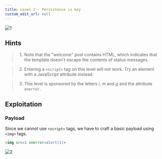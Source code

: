 ```yaml
---
title: Level 2 - Persistence is key
custom_edit_url: null
---
```


![1](https://github.com/user-attachments/assets/d5c7465c-6558-4d47-80c0-4212865fe3a6)

## Hints

> 1. Note that the "welcome" post contains HTML, which indicates that the template doesn't escape the contents of status messages.

> 2. Entering a `<script>` tag on this level will not work. Try an element with a JavaScript attribute instead.

> 3. This level is sponsored by the letters _i_, _m_ and _g_ and the attribute `onerror`.

## Exploitation

### Payload

Since we cannot use `<script>` tags, we have to craft a basic payload using `<img>` tags.

```html
<img src=1 onerror=alert(1)>
```

![2](https://github.com/user-attachments/assets/0eb0fce5-786f-4eec-9b2f-4b9492aafa28)
